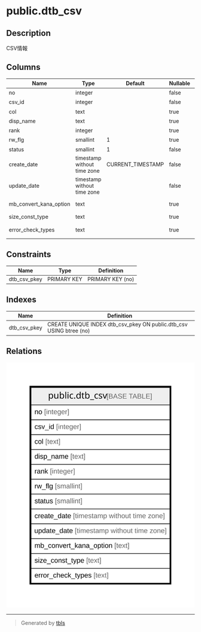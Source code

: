 # public.dtb_csv

## Description

CSV情報

## Columns

| Name | Type | Default | Nullable | Children | Parents | Comment |
| ---- | ---- | ------- | -------- | -------- | ------- | ------- |
| no | integer |  | false |  |  | 番号 |
| csv_id | integer |  | false |  |  | CSVマスタ種別ID |
| col | text |  | true |  |  | カラム名 |
| disp_name | text |  | true |  |  | 表示名 |
| rank | integer |  | true |  |  | 表示順 |
| rw_flg | smallint | 1 | true |  |  | 読み書きフラグ |
| status | smallint | 1 | false |  |  | 状態 |
| create_date | timestamp without time zone | CURRENT_TIMESTAMP | false |  |  | 作成日時 |
| update_date | timestamp without time zone |  | false |  |  | 更新日時 |
| mb_convert_kana_option | text |  | true |  |  | mb_convert_kana オプション |
| size_const_type | text |  | true |  |  | 文字長タイプ |
| error_check_types | text |  | true |  |  | エラーチェックタイプ |

## Constraints

| Name | Type | Definition |
| ---- | ---- | ---------- |
| dtb_csv_pkey | PRIMARY KEY | PRIMARY KEY (no) |

## Indexes

| Name | Definition |
| ---- | ---------- |
| dtb_csv_pkey | CREATE UNIQUE INDEX dtb_csv_pkey ON public.dtb_csv USING btree (no) |

## Relations

![er](public.dtb_csv.svg)

---

> Generated by [tbls](https://github.com/k1LoW/tbls)
